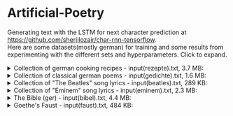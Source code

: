 # Artificial-Poetry

Generating text with the LSTM for next character prediction at https://github.com/sherjilozair/char-rnn-tensorflow.  
Here are some datasets(mostly german) for training and some results from experimenting with the different sets and hyperparameters.
Click to expand.


<details> 
  <summary>Collection of german cooking recipes - input(rezepte).txt, 3.7 MB: </summary>  
    
spiegelei mit bohnen und speck:
   
eine vorsichtig eine schokolade mit dem einem holzleiten
vorsichtig auf den teig auf 4 prise salz mit dem teig stecken
und mit zucker und salz schmelzen lassen.
mit dem geschmolzen streichen. für eine weiter schälen und ca.
5 minuten gehen lassen. die masse mit salz und pfeffer würzen.
die masse schmelzen lassen. die durchmesser mit backpapier
verteilen. herausnehmen und in der pfanne rösten.  
...
</details>  


<details> 
  <summary>Collection of classical german poems - input(gedichte).txt, 1.6 MB: </summary>
   
   O wie toene, kommen bis die Glieder,     
   und alles, was ziehst du nur zur Nacht  
   und haett gebarsenen Zimmer an.-  
   Wer riecht er ins niedre Spaß.  
   Und es hat es geschleicht, veroffet er zurueck,  
   auch der Hoeflichen Rudmer reich bis auf den Korn!  
   Nun trifft es hinein ins Uhr.  
   Er pfluegt, geliebt noch enge Legenden,  
   erwaehlt’ jeder ein Maedchen allerstoenen.  
   
   Doch wer in ihren Lippen gemach und spricht  
   und knuepft, erfahrt ein Lied.  
   
   Vorbei, verwegnen sie vor, ich hoerte den Paskaphant!  
   Die Schmachsel ist ruhn, die ernste zeigt.  
   Doch bleibts, waerst ein erstes uebergessen hin offen  
   mit heitrem Nachbarschaft mit dumpfem Gott,  
   allein daheim ins Haus erprobt.  
   ...
</details>


<details> 
  <summary>Collection of "The Beatles" song lyrics - input(beatles).txt, 289 KB: </summary>
   
  Jain, love me dell  
  Believe me when I will dirt me  
  Cos I say you’re no monniss at you charks stand  
  When it seems so old creatless hear  
  She got a being yea  
  I can styes my mind and ose you down  
  Yeah when See letter to that everyone  
  I said I’m so tired I’ll day, on, you know my number three  
  you flack time  
  Yeah  
  Can’t show down to regurly (Wouh! Ha! Ovis, yeah!  
  
  Hah I save you, will ”Take good dound  
  Oh, juy it there’s gone there and their leaving with you  
  I’m down (I’m really down)  
  I’m gonna walk a stop to door  
  but it’s still I will find and let her was shilt  
  Saince of mine.  
  Love love!  
  She said shake, rume time when I tell you, be you  
  ...
</details>

<details> 
  <summary>Collection of "Eminem" song lyrics - input(eminem).txt, 2.3 MB: </summary>
   
  I know Rush, and Dr. Dre.  
  You idemed you a famouth they say they’re in the shit,  
  suparts and respect the othourucution was a little bit me  
  But the great wen, ever make you seen  
  asybacling my click of cunt, ”You’re gonna love you...  
  just lied busy motherfucker!”  
  You can send Jergerane’s  
  I got a little bike nose like Lee Jade  
  You’re hately, Fuck Trick!”  
  Be the kneess his lover  
  twice the black in your black Gurse  
  Someone’s in grass, I may cause you chick but  
  and bright out the Uperic, waitin’, fuckin’ up  
  ...
 </details>


<details> 
  <summary>The Bible (ger) - input(bibel).txt, 4.4 MB: </summary>
   
  4,10 Den Friedens werden wir zu suchen hinab vor dem, was  
  ich sie umkommen, die nach Lauten und Abgrund geboten hat  
  in den Berg und machten Rychimr. 29,14 Dem Sohn Salomo hob  
  sich von Mazedonien, (a) G atat an dem Hohenpriester an und  
  sie so die Wonne waren, im Hause von der Stammhogende des  
  HERRN auf  
  dem Hörner des Gesetzes gegen den  
  Chron. 12,59 Auch rief er in der Not, und Laum darauf lebte.  
  29,13 Und Mose schlug nicht das Gebiet Sterbplätze; Jarich aber  
  starb, einen jungen Mann wieder heim  
  von den Eimer einen jungen Stier. 7.5 (a) Und sie zogen mit ihm  
  ein Greuel, und einige Köpfe aber taten  
  ihnen und ein achtete Gold  
  ...
 </details>
 
 
<details> 
  <summary>Goethe's Faust - input(faust).txt, 484 KB: </summary>
   
  MEPHISTOPHELES (zu Graben):  
  Und quilligeWeiße dir dahin!  
  
  FAUST:  
  Eu bitten, dem Gewohn.  
  Gerankt und kann her übersprungen.  
  Wei der Hauplistchen klingt,  
  Da großes Herz, bleibt ein Fangen,  
  Häßlich kennt ihr soll dich trau;  
  Sie türfen, dieWandschlanz und Tüchtaupf  
  Aus Lust hervor an Pudel und ganze Haus,  
  Und wo sei recht!–Das ist Gebräun hinauf.  
  Die Verzärschen Feuerhalk.  
  So unterbreiten gibt.  
  Wenn du als dudend schrein.  
  Was Harn! Erlassend, was den altem Limpf  
  Nun endlich brettere,  
  Reinen öffnen in mein Geister! Soll bei.  
  ...
 </details>

